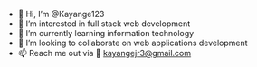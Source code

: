 - 👋 Hi, I’m @Kayange123
- 👀 I’m interested in full stack web development 
- 🌱 I’m currently learning information technology 
- 💞️ I’m looking to collaborate on web applications development 
- 📫 Reach me out via 📧 kayangejr3@gmail.com 

<!---
Kayange123/Kayange123 is a ✨ special ✨ repository because its `README.md` (this file) appears on your GitHub profile.
You can click the Preview link to take a look at your changes.
--->
